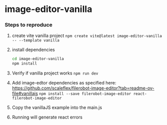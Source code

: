 # image-editor-vanilla

### Steps to reproduce

1. create vite vanilla project
    `npm create vite@latest image-editor-vanilla -- --template vanilla`

2. install dependencies
    ```bash
    cd image-editor-vanilla
    npm install
    ```

3. Verify if vanilla project works
    `npm run dev`

4. Add image-edtor dependencies as specified here: https://github.com/scaleflex/filerobot-image-editor?tab=readme-ov-file#vanillajs
    `npm install --save filerobot-image-editor react-filerobot-image-editor`

5. Copy the vanillaJS example into the main.js

6. Running will generate react errors